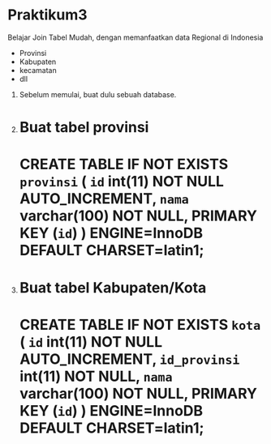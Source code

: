 # Praktikum3

Belajar Join Tabel Mudah, dengan memanfaatkan data Regional di Indonesia

- Provinsi
- Kabupaten
- kecamatan
- dll

1. Sebelum memulai, buat dulu sebuah database.

2. # Buat tabel provinsi

   CREATE TABLE IF NOT EXISTS `provinsi` (
   `id` int(11) NOT NULL AUTO_INCREMENT,
   `nama` varchar(100) NOT NULL,
   PRIMARY KEY (`id`)
   ) ENGINE=InnoDB DEFAULT CHARSET=latin1;
   =====================================

3. # Buat tabel Kabupaten/Kota
   CREATE TABLE IF NOT EXISTS `kota` (
   `id` int(11) NOT NULL AUTO_INCREMENT,
   `id_provinsi` int(11) NOT NULL,
   `nama` varchar(100) NOT NULL,
   PRIMARY KEY (`id`)
   ) ENGINE=InnoDB DEFAULT CHARSET=latin1;
   ======================================
